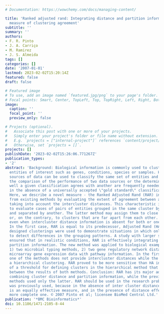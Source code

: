```yaml
---
# Documentation: https://wowchemy.com/docs/managing-content/

title: 'Ranked adjusted rand: Integrating distance and partition information in a
  measure of clustering agreement'
subtitle: ''
summary: ''
authors:
- F. R. Pinto
- J. A. Carriço
- M. Ramirez
- J. S. Almeida
tags: []
categories: []
date: '2007-01-01'
lastmod: 2023-02-02T15:20:14Z
featured: false
draft: false

# Featured image
# To use, add an image named `featured.jpg/png` to your page's folder.
# Focal points: Smart, Center, TopLeft, Top, TopRight, Left, Right, BottomLeft, Bottom, BottomRight.
image:
  caption: ''
  focal_point: ''
  preview_only: false

# Projects (optional).
#   Associate this post with one or more of your projects.
#   Simply enter your project's folder or file name without extension.
#   E.g. `projects = ["internal-project"]` references `content/project/deep-learning/index.md`.
#   Otherwise, set `projects = []`.
projects: []
publishDate: '2023-02-02T15:26:06.771267Z'
publication_types:
- '2'
abstract: 'Background: Biological information is commonly used to cluster or classify
  entities of interest such as genes, conditions, species or samples. However, different
  sources of data can be used to classify the same set of entities and methods allowing
  the comparison of the performance of two data sources or the determination of how
  well a given classification agrees with another are frequently needed, especially
  in the absence of a universally accepted \"gold standard\" classification. Results:
  Here, we describe a novel measure - the Ranked Adjusted Rand (RAR) index. RAR differs
  from existing methods by evaluating the extent of agreement between any two groupings,
  taking into account the intercluster distances. This characteristic is relevant
  to evaluate cases of pairs of entities grouped in the same cluster by one method
  and separated by another. The latter method may assign them to close neighbour clusters
  or, on the contrary, to clusters that are far apart from each other. RAR is applicable
  even when intercluster distance information is absent for both or one of the groupings.
  In the first case, RAR is equal to its predecessor, Adjusted Rand (HA) index. Artificially
  designed clusterings were used to demonstrate situations in which only RAR was able
  to detect differences in the grouping patterns. A study with larger simulated clusterings
  ensured that in realistic conditions, RAR is effectively integrating distance and
  partition information. The new method was applied to biological examples to compare
  1) two microbial typing methods, 2) two gene regulatory network distances and 3)
  microarray gene expression data with pathway information. In the first application,
  one of the methods does not provide intercluster distances while the other originated
  a hierarchical clustering. RAR proved to be more sensitive than HA in the choice
  of a threshold for defining clusters in the hierarchical method that maximizes agreement
  between the results of both methods. Conclusion: RAR has its major advantage in
  combining cluster distance and partition information, while the previously available
  methods used only the latter. RAR should be used in the research problems were HA
  was previously used, because in the absence of inter cluster distance effects it
  is an equally effective measure, and in the presence of distance effects it is a
  more complete one. © 2007 Pinto et al; licensee BioMed Central Ltd.'
publication: '*BMC Bioinformatics*'
doi: 10.1186/1471-2105-8-44
---
```

